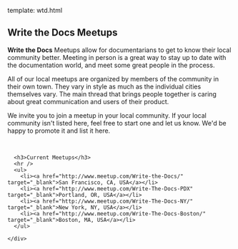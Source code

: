 template: wtd.html

<section id="home">
  <div class="container">
    <div class="row-fluid">
      <div class="span9 offset2">
      <h1>Write the Docs Meetups</h1>
       <p>
        <strong>Write the Docs</strong> Meetups allow for documentarians to get to know their local community better. Meeting in person is a great way to stay up to date with the documentation world, and meet some great people in the process.
      </p>
      <p>
        All of our local meetups are organized by members of the community in their own town. They vary in style as much as the individual cities themselves vary. The main thread that brings people together is caring about great communication and users of their product.
      </p>
      <p>
        We invite you to join a meetup in your local community. If your local community isn't listed here, feel free to start one and let us know. We'd be happy to promote it and list it here.
      </p>
      <p>&nbsp;</p>


      <h3>Current Meetups</h3>
      <hr />
      <ul>
        <li><a href="http://www.meetup.com/Write-the-Docs/" target="_blank">San Francisco, CA, USA</a></li>
        <li><a href="http://www.meetup.com/Write-The-Docs-PDX" target="_blank">Portland, OR, USA</a></li>
        <li><a href="http://www.meetup.com/Write-The-Docs-NY/" target="_blank">New York, NY, USA</a></li>
        <li><a href="http://www.meetup.com/Write-The-Docs-Boston/" target="_blank">Boston, MA, USA</a></li>
      </ul>

    </div>
  </div>
</div>
</section>